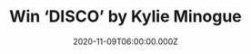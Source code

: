 ---
campaign-uuid: "c-d624c946-bb9c-471f-b1df-3d9a63489e15"
type: "Competition"
category: "Music"
date: "2020-11-09T06:00:00.000Z"
end-date: "2020-12-09T23:59:00.000Z"
disable-form: false
is_promoted: false
has_entry_page: true
title: "Win ‘DISCO’ by Kylie Minogue"
competition-description: "<p>DISCO’ is Kylie Minogue new album. Her most consistent\
  \ and enjoyable album in a decade and her new record since Kylie’s 2018 album ‘\
  Golden’, which hit number 1 in both the UK and Australia. We have managed to get\
  \ our hands on one copy to give away to one lucky member.</p>\n<p>Are you her biggest\
  \ fan? Click below for a chance to win.</p>\n"
hero-header: "Win ‘DISCO’ by Kylie Minogue"
terms-confirmation: "N/A"
banner-img: "https://assets.expresslyapp.com/asset-b46d8bda-2718-43df-980c-1dc28b54deba.jpg"
logo-left-href: "http://club.expressly.io"
logo-left-image: "https://assets.expresslyapp.com/asset-7c5da9e0-7492-469e-9759-c81fa00ecb8c.jpg"
logo-left-title: "Expressly Club"
bg-image-hero: "https://assets.expresslyapp.com/asset-23fe7c1b-4d80-4f9b-b606-173adc5bda66.jpg"
bg-image-first: "https://assets.expresslyapp.com/asset-33dd5f19-2abc-4f62-86b6-6f8e07b1e0f9.jpg"
section1-content: "<p>Calling all Kylie Minogue fans! We have managed to get our hands\
  \ on one copy of ‘DISCO’, Kylie’s brand new record and we want to give it away to\
  \ you. ‘DISCO’, which is her new record since Kylie’s 2018 album ‘Golden’, hit number\
  \ 1 in both the UK and Australia and is her most consistent and enjoyable album\
  \ to date.</p>\n<p>Want it? Click below for a chance to win.</p>\n"
entry-title: "Win ‘DISCO’ by Kylie Minogue"
entry-content: "<p>Enter the draw to win ‘DISCO’ by Kylie Minogue by completing the\
  \ form below before 23:59 on the 9th of December 2020.</p>\n"
has-winner: false
prize-description: "‘DISCO’ by Kylie Minogue"
special-conditions: "Multiple entries are allowed up to one every day.\r\n\r\nThis\
  \ competition is also available on: https://aaa.nme.com/competitions/\r\ndisco-kylie-minogue-cd-giveaway"
country-restrictions:
- "GB"
---